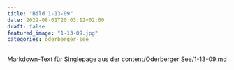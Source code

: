 ```yaml
---
title: "Bild 1-13-09"
date: 2022-08-01T20:03:12+02:00
draft: false
featured_image: "1-13-09.jpg"
categories: oderberger-see
---
```



Markdown-Text für Singlepage aus der content/Oderberger See/1-13-09.md